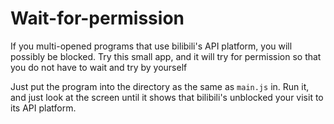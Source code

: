 # Wait-for-permission
If you multi-opened programs that use bilibili's API platform, you will possibly be blocked. Try this small app, and it will try for permission so that you do not have to wait and try by yourself

Just put the program into the directory as the same as `main.js` in. Run it, and just look at the screen until it shows that bilibili's unblocked your visit to its API platform.
